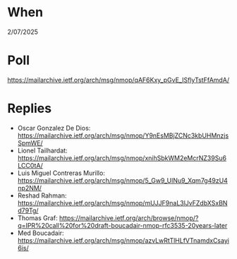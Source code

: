 # When

2/07/2025

# Poll

https://mailarchive.ietf.org/arch/msg/nmop/qAF6Kxy_pGvE_ISflyTstFfAmdA/

# Replies

* Oscar Gonzalez De Dios: https://mailarchive.ietf.org/arch/msg/nmop/Y9nEsMBjZCNc3kbUHMnzjsSpmWE/
* Lionel Tailhardat: https://mailarchive.ietf.org/arch/msg/nmop/xnihSbkWM2eMcrNZ39Su6LCC0tA/
* Luis Miguel Contreras Murillo: https://mailarchive.ietf.org/arch/msg/nmop/5_Gw9_UlNu9_Xqm7g49zU4np2NM/
* Reshad Rahman: https://mailarchive.ietf.org/arch/msg/nmop/mUJJF9naL3lJvFZdbXSxBNd79Tg/
* Thomas Graf: https://mailarchive.ietf.org/arch/browse/nmop/?q=IPR%20call%20for%20draft-boucadair-nmop-rfc3535-20years-later
* Med Boucadair: https://mailarchive.ietf.org/arch/msg/nmop/azvLwRtTlHLfVTnamdxCsayi6is/

